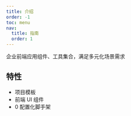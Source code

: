 ```yaml
---
title: 介绍
order: -1
toc: menu
nav:
  title: 指南
  order: 1
---
```


企业前端应用组件、工具集合，满足多元化场景需求

## 特性

- 项目模板
- 前端 UI 组件
- 0 配置化脚手架
